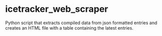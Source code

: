 # icetracker_web_scraper
 Python script that extracts compiled data from json formatted entries and creates an HTML file with a table containing the latest entries.
